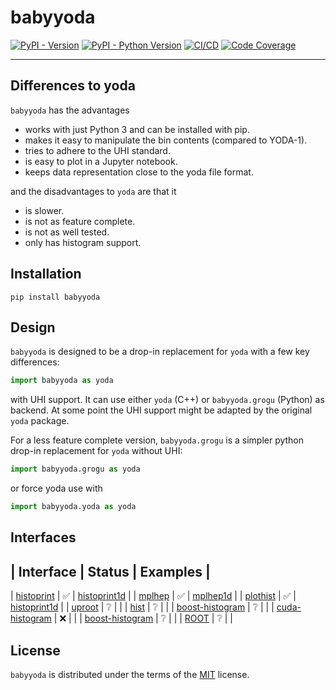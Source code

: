 # babyyoda

[![PyPI - Version](https://img.shields.io/pypi/v/babyyoda.svg)](https://pypi.org/project/babyyoda)
[![PyPI - Python Version](https://img.shields.io/pypi/pyversions/babyyoda.svg)](https://pypi.org/project/babyyoda)
[![CI/CD](https://github.com/APN-Pucky/babyyoda/actions/workflows/ci.yml/badge.svg)](https://github.com/APN-Pucky/babyyoda/actions/workflows/ci.yml)
[![Code Coverage](https://codecov.io/gh/APN-Pucky/babyyoda/graph/badge.svg?branch=master)](https://codecov.io/gh/APN-Pucky/babyyoda?branch=master)

______________________________________________________________________

## Differences to yoda

`babyyoda` has the advantages

- works with just Python 3 and can be installed with pip.
- makes it easy to manipulate the bin contents (compared to YODA-1).
- tries to adhere to the UHI standard.
- is easy to plot in a Jupyter notebook.
- keeps data representation close to the yoda file format.

and the disadvantages to `yoda` are that it

- is slower.
- is not as feature complete.
- is not as well tested.
- only has histogram support.

## Installation

```console
pip install babyyoda
```

## Design

`babyyoda` is designed to be a drop-in replacement for `yoda` with a few key differences:

```python
import babyyoda as yoda
```

with UHI support.
It can use either `yoda` (C++) or `babyyoda.grogu` (Python) as backend.
At some point the UHI support might be adapted by the original `yoda` package.

For a less feature complete version, `babyyoda.grogu` is a simpler python drop-in replacement for `yoda` without UHI:

```python
import babyyoda.grogu as yoda
```

or force yoda use with

```python
import babyyoda.yoda as yoda
```

## Interfaces

## | Interface | Status | Examples |

| [histoprint](https://github.com/scikit-hep/histoprint) | ✅ | [histoprint1d](examples/interface/histoprint/1d.ipynb) |
| [mplhep](https://github.com/scikit-hep/mplhep) | ✅ | [mplhep1d](examples/interface/mplhep/1d.ipynb) |
| [plothist](https://github.com/scikit-hep/plothist) | ✅ | [histoprint1d](examples/interface/plothist/1d.ipynb) |
| [uproot](https://github.com/scikit-hep/uproot) | ❔ |  |
| [hist](https://github.com/scikit-hep/hist) | ❔ |  |
| [boost-histogram](https://github.com/scikit-hep/boost-histogram) | ❔ |  |
| [cuda-histogram](https://github.com/scikit-hep/cuda-histogram) | ❌ |  |
| [boost-histogram](https://github.com/scikit-hep/cuda-histogram) | ❔ |  |
| [ROOT](https://github.com/root-project/root) | ❔ |  |

## License

`babyyoda` is distributed under the terms of the [MIT](https://spdx.org/licenses/MIT.html) license.
